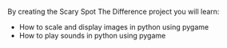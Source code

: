 By creating the Scary Spot The Difference project you will learn:

- How to scale and display images in python using pygame
- How to play sounds in python using pygame


